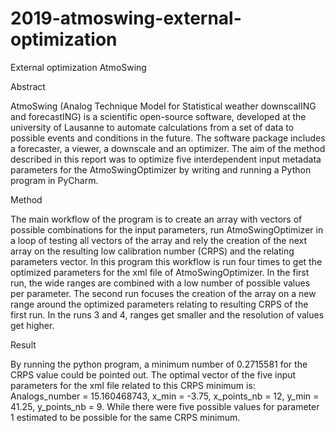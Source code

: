 # 2019-atmoswing-external-optimization
External optimization AtmoSwing

Abstract

AtmoSwing (Analog Technique Model for Statistical weather downscalING and forecastING) is a
scientific open-source software, developed at the university of Lausanne to automate calculations from
a set of data to possible events and conditions in the future. The software package includes a forecaster,
a viewer, a downscale and an optimizer. The aim of the method described in this report was to optimize
five interdependent input metadata parameters for the AtmoSwingOptimizer by writing and running a
Python program in PyCharm.

Method

The main workflow of the program is to create an array with vectors of possible combinations
for the input parameters, run AtmoSwingOptimizer in a loop of testing all vectors of the array
and rely the creation of the next array on the resulting low calibration number (CRPS) and the
relating parameters vector. In this program this workflow is run four times to get the optimized
parameters for the xml file of AtmoSwingOptimizer. In the first run, the wide ranges are
combined with a low number of possible values per parameter. The second run focuses the
creation of the array on a new range around the optimized parameters relating to resulting
CRPS of the first run. In the runs 3 and 4, ranges get smaller and the resolution of values get
higher.

Result

By running the python program, a minimum number of 0.2715581 for the CRPS value could
be pointed out. The optimal vector of the five input parameters for the xml file related to this
CRPS minimum is: Analogs_number = 15.160468743, x_min = -3.75, x_points_nb = 12, y_min
= 41.25, y_points_nb = 9. While there were five possible values for parameter 1 estimated to
be possible for the same CRPS minimum.
